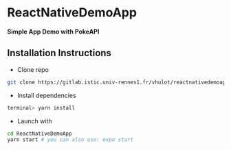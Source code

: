 # ReactNativeDemoApp

**Simple App Demo with PokeAPI**

## Installation Instructions

- Clone repo

```sh
git clone https://gitlab.istic.univ-rennes1.fr/vhulot/reactnativedemoapp.git
```

- Install dependencies

```sh
terminal> yarn install
```

- Launch with

```sh
cd ReactNativeDemoApp
yarn start # you can also use: expo start
```
